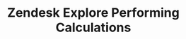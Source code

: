 ---
title: Zendesk Explore Performing Calculations
description: Support Operations documentation page for Zendesk Explore to Perform Calculations
canonical_path: "/handbook/support/readiness/operations/docs/zendesk/zendesk-explore/performing_calculations"
---